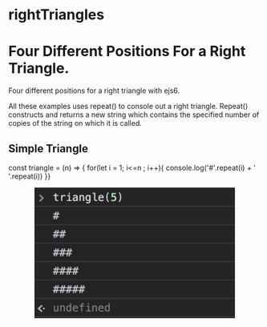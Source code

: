 # rightTriangles

<h1><strong>Four Different Positions For a Right Triangle.</strong></h1>
Four different positions for a right triangle with ejs6. 

All these examples uses repeat() to console out a right triangle. 
Repeat() constructs and returns a new string which contains the specified number of copies of the string
on which it is called. 

<h2><strong> Simple Triangle </strong></h2>

const triangle = (n) => {
    for(let i = 1; i<=n ; i++){
        console.log('#'.repeat(i) + ' '.repeat(i))
}}

<div align="center">
    <img src="simpleTri.png" width="400px"</img> 
</div>


